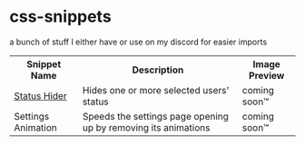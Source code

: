 # css-snippets
a bunch of stuff I either have or use on my discord for easier imports


<table>
  <tr> 
    <th>Snippet Name</th>
    <th>Description</th>
    <th>Image Preview</th>
  </tr> 
  <tr>
    <td><a href='https://github.com/Krammeth/css-snippets/blob/9ededd3c7e4444b725e1efab0c4a7ecc58e99be7/status-hider.css'>Status Hider</a></td>
    <td>Hides one or more selected users' status</td>
    <td>coming soon™️</td>
  </tr>
  <tr>
    <td>Settings Animation</td>
    <td>Speeds the settings page opening up by removing its animations</td>
    <td>coming soon™️</td>
  </tr>
</table>

